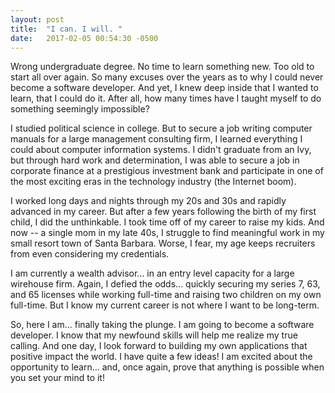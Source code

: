```yaml
---
layout: post
title:  "I can. I will. "
date:   2017-02-05 00:54:30 -0500
---
```



Wrong undergraduate degree. No time to learn something new. Too old to start all over again. So many excuses over the years as to why I could never become a software developer. And yet, I knew deep inside that I wanted to learn, that I could do it. After all, how many times have I taught myself to do something seemingly impossible? 

I studied political science in college. But to secure a job writing computer manuals for a large management consulting firm, I learned everything I could about computer information systems. I didn't graduate from an Ivy, but through hard work and determination, I was able to secure a job in corporate finance at a prestigious investment bank and participate in one of the most exciting eras in the technology industry (the Internet boom). 

I worked long days and nights through my 20s and 30s and rapidly advanced in my career. But after a few years following the birth of my first child, I did the unthinkable. I took time off of my career to raise my kids. And now -- a single mom in my late 40s, I struggle to find meaningful work in my small resort town of Santa Barbara. Worse, I fear, my age keeps recruiters from even considering my credentials. 

I am currently a wealth advisor... in an entry level capacity for a large wirehouse firm. Again, I defied the odds... quickly securing my series 7, 63, and 65 licenses while working full-time and raising two children on my own full-time. But I know my current career is not where I want to be long-term. 

So, here I am... finally taking the plunge. I am going to become a software developer. I know that my newfound skills will help me realize my true calling. And one day, I look forward to building my own applications that positive impact the world. I have quite a few ideas! I am excited about the opportunity to learn... and, once again, prove that anything is possible when you set your mind to it! 
